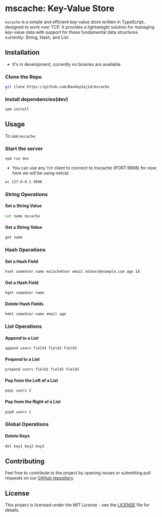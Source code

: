 # mscache: Key-Value Store

`mscache` is a simple and efficient key-value store written in TypeScript, designed to work over TCP. It provides a lightweight solution for managing key-value data with support for these fundamental data structures currently: String, Hash, and List.

## Installation

-  It's in development, currently no binaries are available.

### Clone the Repo
```bash
git clone https://github.com/BandaySajid/mscache
```

### Install dependencies(dev)
```bash
npm install
```

## Usage

To use `mscache`:

### Start the server
```bash
npm run dev
```

- You can use any `TCP` client to connect to mscache (PORT:9898) for now; here we will be using netcat.

```bash
nc 127.0.0.1 9898
```

### String Operations

#### Set a String Value

```bash
set name mscache
```

#### Get a String Value

```bash
get name
```

### Hash Operations

#### Set a Hash Field

```bash
hset someUser name msCacheUser email msUser@example.com age 18
```

#### Get a Hash Field

```bash
hget someUser name
```

#### Delete Hash Fields

```bash
hdel someUser name email age
```

### List Operations

#### Append to a List

```bash
append users field1 field2 field3
```

#### Prepend to a List

```bash
prepend users field1 field2 field3
```

#### Pop from the Left of a List

```bash
popL users 2
```

#### Pop from the Right of a List

```bash
popR users 1
```

### Global Operations

#### Delete Keys

```bash
del key1 key2 key3
```

## Contributing

Feel free to contribute to the project by opening issues or submitting pull requests on our [GitHub repository](https://github.com/BandaySajid/mscache).

## License

This project is licensed under the MIT License - see the [LICENSE](LICENSE) file for details.
